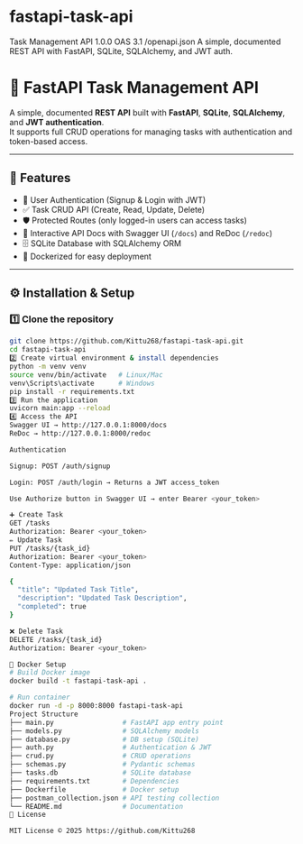 # fastapi-task-api
Task Management API  1.0.0  OAS 3.1 /openapi.json A simple, documented REST API with FastAPI, SQLite, SQLAlchemy, and JWT auth.
# 🚀 FastAPI Task Management API

A simple, documented **REST API** built with **FastAPI**, **SQLite**, **SQLAlchemy**, and **JWT authentication**.  
It supports full CRUD operations for managing tasks with authentication and token-based access.

---

## 📌 Features
- 🔑 User Authentication (Signup & Login with JWT)
- ✅ Task CRUD API (Create, Read, Update, Delete)
- 🛡️ Protected Routes (only logged-in users can access tasks)
- 📖 Interactive API Docs with Swagger UI (`/docs`) and ReDoc (`/redoc`)
- 🗄️ SQLite Database with SQLAlchemy ORM
- 🐳 Dockerized for easy deployment

---

## ⚙️ Installation & Setup

### 1️⃣ Clone the repository
```bash
git clone https://github.com/Kittu268/fastapi-task-api.git
cd fastapi-task-api
2️⃣ Create virtual environment & install dependencies
python -m venv venv
source venv/bin/activate   # Linux/Mac
venv\Scripts\activate      # Windows
pip install -r requirements.txt
3️⃣ Run the application
uvicorn main:app --reload
4️⃣ Access the API
Swagger UI → http://127.0.0.1:8000/docs
ReDoc → http://127.0.0.1:8000/redoc

Authentication

Signup: POST /auth/signup

Login: POST /auth/login → Returns a JWT access_token

Use Authorize button in Swagger UI → enter Bearer <your_token>

➕ Create Task
GET /tasks
Authorization: Bearer <your_token>
✏️ Update Task
PUT /tasks/{task_id}
Authorization: Bearer <your_token>
Content-Type: application/json

{
  "title": "Updated Task Title",
  "description": "Updated Task Description",
  "completed": true
}

❌ Delete Task
DELETE /tasks/{task_id}
Authorization: Bearer <your_token>

🐳 Docker Setup
# Build Docker image
docker build -t fastapi-task-api .

# Run container
docker run -d -p 8000:8000 fastapi-task-api
Project Structure
├── main.py                 # FastAPI app entry point
├── models.py               # SQLAlchemy models
├── database.py             # DB setup (SQLite)
├── auth.py                 # Authentication & JWT
├── crud.py                 # CRUD operations
├── schemas.py              # Pydantic schemas
├── tasks.db                # SQLite database
├── requirements.txt        # Dependencies
├── Dockerfile              # Docker setup
├── postman_collection.json # API testing collection
└── README.md               # Documentation
📜 License

MIT License © 2025 https://github.com/Kittu268


